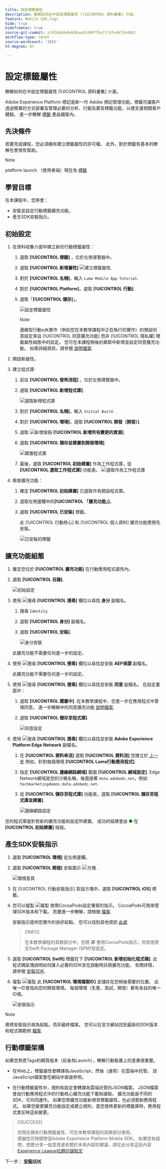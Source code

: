 ```yaml
---
title: 設定標籤屬性
description: 瞭解如何在中設定標籤屬性 [!UICONTROL 資料彙集] 介面。
feature: Mobile SDK,Tags
hide: true
hidefromtoc: true
source-git-commit: a7d20a6de8eb9bae62494ff5e71f47ed672e4681
workflow-type: tm+mt
source-wordcount: '1015'
ht-degree: 8%

---
```


# 設定標籤屬性

瞭解如何在中設定標籤屬性 [!UICONTROL 資料彙集] 介面。

Adobe Experience Platform 標記是新一代 Adobe 標記管理功能。標籤可讓客戶透過簡單的方式部署及管理必要的分析、行銷及廣告標籤功能，以便支援相關客戶體驗。 進一步瞭解 [標籤](https://experienceleague.adobe.com/docs/experience-platform/tags/home.html) 產品檔案內。

## 先決條件

若要完成課程，您必須擁有建立標籤屬性的許可權。 此外，對於標籤有基本的瞭解也會很有幫助。

>[!NOTE]
>
> platform launch （使用者端）現在為 [標籤](https://experienceleague.adobe.com/docs/experience-platform/tags/home.html?lang=zh-Hant)

## 學習目標

在本課程中，您將會：

* 安裝並設定行動標籤擴充功能。
* 產生SDK安裝指示。

## 初始設定

1. 在資料收集介面中建立新的行動標籤屬性：
   1. 選取 **[!UICONTROL 標籤]** ，位於左側導覽器中。
   1. 選取 **[!UICONTROL 新增屬性]**
      ![建立標籤屬性](assets/tags-new-property.png).
   1. 對於 **[!UICONTROL 名稱]**，輸入 `Luma Mobile App Tutorial`.
   1. 對於 **[!UICONTROL Platform]**，選取 **[!UICONTROL 行動]**.
   1. 選取「**[!UICONTROL 儲存]**」。

      ![設定標籤屬性](assets/tags-property-config.png)

      >[!NOTE]
      >
      > 邊緣型行動sdk實作（例如您在本教學課程中正在執行的實作）的預設同意設定來自 [!UICONTROL 同意擴充功能] 而非 [!UICONTROL 隱私權] 標籤屬性組態中的設定。 您可在本課程稍後的章節中新增並設定同意擴充功能。 如需詳細資訊，請參閱 [說明檔案](https://developer.adobe.com/client-sdks/documentation/privacy-and-gdpr/).


1. 開啟新屬性。
1. 建立程式庫:

   1. 前往 **[!UICONTROL 發佈流程]** ，位於左側導覽器中。
   1. 選取 **[!UICONTROL 新增程式庫]**.

      ![選取新增程式庫](assets/tags-create-library.png)

   1. 對於 **[!UICONTROL 名稱]**，輸入 `Initial Build`.
   1. 對於 **[!UICONTROL 環境]**，選取 **[!UICONTROL 開發（開發）]**.
   1. 選取  ![新增按鈕](https://spectrum.adobe.com/static/icons/workflow_18/Smock_AddCircle_18_N.svg) **[!UICONTROL 新增所有變更的資源]**.
   1. 選取 **[!UICONTROL 儲存並建置到開發環境]**.

      ![建置程式庫](assets/tags-save-library.png)

   1. 最後，選取 **[!UICONTROL 初始建置]** 作為工作程式庫，從 **[!UICONTROL 選取工作程式庫]** 功能表。
      ![選取作為工作程式庫](assets/tags-working-library.png)
1. 檢查擴充功能：

   1. 確定 **[!UICONTROL 初始建置]** 已選取作為預設程式庫。

   1. 選取左側邊欄中的&#x200B;**[!UICONTROL 「擴充功能」]**。

   1. 選取 **[!UICONTROL 已安裝]** 標籤。

      此 [!UICONTROL 行動核心] 和 [!UICONTROL 個人資料] 擴充功能應預先安裝。

      ![已安裝的標籤](assets/tags-installed.png)

## 擴充功能組態

1. 確定您位於 **[!UICONTROL 擴充功能]** 在行動應用程式屬性內。

1. 選取 **[!UICONTROL 目錄]**.

   ![初始設定](assets/tags-starting.png)

1. 使用 ![搜尋](https://spectrum.adobe.com/static/icons/workflow_18/Smock_Search_18_N.svg) **[!UICONTROL 搜尋]** 欄位以尋找 **身分** 副檔名。

   1. 搜尋 `Identity`.

   2. 選取 **[!UICONTROL 身分]** 副檔名。

   3. 選取 **[!UICONTROL 安裝]**.

      ![身分安裝](assets/tags-identity-install.png)

   此擴充功能不需要任何進一步的設定。

1. 使用 ![搜尋](https://spectrum.adobe.com/static/icons/workflow_18/Smock_Search_18_N.svg) **[!UICONTROL 搜尋]** 欄位以尋找並安裝 **AEP保證** 副檔名。

   此擴充功能不需要任何進一步的設定。

1. 使用 ![搜尋](https://spectrum.adobe.com/static/icons/workflow_18/Smock_Search_18_N.svg) **[!UICONTROL 搜尋]** 欄位以尋找並安裝 **同意** 副檔名。 在設定畫面中：

   1. 選取 **[!UICONTROL 擱置中]**. 在本教學課程中，您進一步在應用程式中管理同意。 進一步瞭解中的同意擴充功能 [說明檔案](https://developer.adobe.com/client-sdks/documentation/consent-for-edge-network/).
   1. 選取 **[!UICONTROL 儲存至程式庫]**.

      ![同意設定](assets/tags-extension-consent.png)

1. 使用 ![搜尋](https://spectrum.adobe.com/static/icons/workflow_18/Smock_Search_18_N.svg) **[!UICONTROL 搜尋]** 欄位以尋找並安裝 **Adobe Experience Platform Edge Network** 副檔名。

   1. 在 **[!UICONTROL 資料串流]** 選取 **[!UICONTROL 資料流]** 您建立於 [上一步](create-datastream.md) 例如，針對每個環境 **[!UICONTROL Luma行動應用程式]**.

   1. 指定 **[!UICONTROL 邊緣網路網域]** 範圍 **[!UICONTROL 網域設定]**. Edge Network網域是您的沙箱名稱，後面接著 `data.adobedc.net`，例如 `techmarketingdemos.data.adobedc.net`.

   1. 從 **[!UICONTROL 儲存至程式庫]** 功能表，選取 **[!UICONTROL 儲存至程式庫並建置]**.

      ![邊緣網路設定](assets/tags-extension-edge.png)

您的程式庫是針對新的擴充功能和設定所建置。 成功的組建會由 <span style="color:green">●</span> 在 **[!UICONTROL 初始建置]** 按鈕。


## 產生SDK安裝指示

1. 選取 **[!UICONTROL 環境]** 從左側邊欄。

1. 選取 **[!UICONTROL 開發]** 安裝圖示 ![方塊](https://spectrum.adobe.com/static/icons/workflow_18/Smock_Box_18_N.svg) .

   ![環境首頁](assets/tags-environments.png)

1. 在 [!UICONTROL 行動安裝指示] 對話方塊中，選取 **[!UICONTROL iOS]** 標籤。

1. 您可以複製 ![複製](https://spectrum.adobe.com/static/icons/workflow_18/Smock_Copy_18_N.svg) 使用CocoaPods設定專案的指示。 CocoaPods可用來管理SDK版本和下載。 若要進一步瞭解，請檢閱 [檔案](https://cocoapods.org/).

   安裝指示提供您實作的良好起點。 您可以找到其他資訊 [此處](https://developer.adobe.com/client-sdks/documentation/getting-started/get-the-sdk/).

   >[!INFO]
   >
   >在本教學課程的其餘部分中，您將 **非** 使用CocoaPods指示，但改用原生Swift Package Manager (SPM)型設定。
   >

1. 選取 **[!UICONTROL Swift]** 標籤在下 **[!UICONTROL 新增初始化程式碼]**. 此程式碼區塊說明如何匯入必要的SDK並在啟動時註冊擴充功能。 有關詳情，請參閱 [安裝SDK](install-sdks.md).

1. 複製 ![複製](https://spectrum.adobe.com/static/icons/workflow_18/Smock_Copy_18_N.svg) 此 **[!UICONTROL 環境檔案ID]** 並儲存在您稍後需要的位置。 此唯一ID會指向您的開發環境。 每個環境（生產、測試、開發）都有各自的唯一ID值。

   ![安裝指示](assets/tags-install-instructions.png)

>[!NOTE]
>
>應將安裝指示視為起點，而非最終檔案。 您可以在官方網站找到最新的SDK版本和程式碼範例 [檔案](https://developer.adobe.com/client-sdks/documentation/).

## 行動標籤架構

如果您熟悉Tags的網頁版本（前身為Launch），瞭解行動裝置上的差異很重要。

* 在Web上，標籤屬性會轉譯為JavaScript，然後（通常）在雲端中託管。 該JavaScript檔案會在網站中直接參照。

* 在行動標籤屬性中，規則和設定會轉譯為雲端託管的JSON檔案。 JSON檔案會由行動應用程式中的行動核心擴充功能下載和讀取。 擴充功能是不同的SDK，可共同運作。 如果您將擴充功能新增至標籤屬性，也必須更新應用程式。 如果您變更擴充功能設定或建立規則，當您發佈更新的標籤庫時，應用程式會反映這些變更。

>[!SUCCESS]
>
>您現在擁有行動標籤屬性，可在本教學課程的其餘部分使用。<br/>感謝您花時間學習Adobe Experience Platform Mobile SDK。 如果您有疑問、想要分享一般意見或有關於未來內容的建議，請在此分享這些內容 [Experience League社群討論貼文](https://experienceleaguecommunities.adobe.com/t5/adobe-experience-platform-launch/tutorial-discussion-implement-adobe-experience-cloud-in-mobile/td-p/443796)

下一步： **[安裝SDK](install-sdks.md)**
